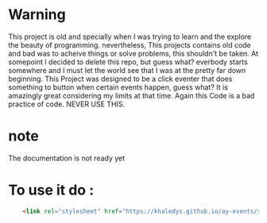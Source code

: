 # Warning
This project is old and specially when I was trying to learn and the explore the beauty of programming.
nevertheless, This projects contains old code and bad was to acheive things or solve problems, this shouldn't 
be taken. At somepoint I decided to delete this repo, but guess what? everbody starts somewhere and I must let 
the world see that I was at the pretty far down beginning.
This Project was designed to be a click eventer that does something to button when certain events happen, guess what?
It is amazingly great considering my limits at that time. Again this Code is a bad practice of code. NEVER USE THIS.

# note
The documentation is not ready yet
# To use it do :
``` html
    <link rel="stylesheet" href="https://khaledys.github.io/ay-events/script/main.js">
```
